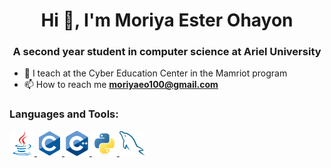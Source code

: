 <h1 align="center">Hi 👋, I'm Moriya Ester Ohayon</h1>
<h3 align="center">A second year student in computer science at Ariel University</h3>

- 🔭 I teach at the Cyber Education Center in the Mamriot program
- 📫 How to reach me **moriyaeo100@gmail.com**

<h3 align="left">Languages and Tools:</h3>
<p align="left"> 
  <a href="#" target="_blank" rel="noreferrer"> <!-- Link to Java resources -->
    <img src="https://raw.githubusercontent.com/devicons/devicon/master/icons/java/java-original.svg" alt="java" width="40" height="40"/> 
  </a> 
  <a href="#" target="_blank" rel="noreferrer"> <!-- Link to C resources -->
    <img src="https://raw.githubusercontent.com/devicons/devicon/master/icons/c/c-original.svg" alt="c" width="40" height="40"/> 
  </a> 
  <a href="#" target="_blank" rel="noreferrer"> <!-- Link to C++ resources -->
    <img src="https://raw.githubusercontent.com/devicons/devicon/master/icons/cplusplus/cplusplus-original.svg" alt="c++" width="40" height="40"/> 
  </a> 
  <a href="#" target="_blank" rel="noreferrer"> <!-- Link to Python resources -->
    <img src="https://raw.githubusercontent.com/devicons/devicon/master/icons/python/python-original.svg" alt="python" width="40" height="40"/> 
  </a> 
  <a href="#" target="_blank" rel="noreferrer"> <!-- Link to SQL resources -->
    <img src="https://raw.githubusercontent.com/devicons/devicon/master/icons/mysql/mysql-original.svg" alt="sql" width="40" height="40"/> 
  </a> 
</p>
